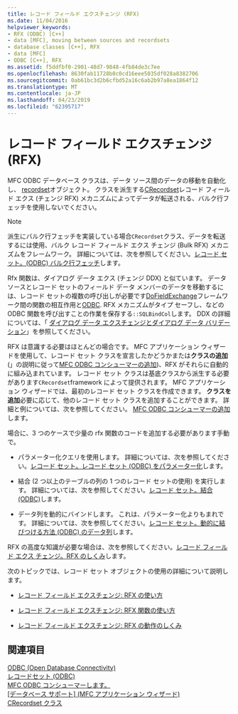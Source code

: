```yaml
---
title: レコード フィールド エクスチェンジ (RFX)
ms.date: 11/04/2016
helpviewer_keywords:
- RFX (ODBC) [C++]
- data [MFC], moving between sources and recordsets
- database classes [C++], RFX
- data [MFC]
- ODBC [C++], RFX
ms.assetid: f5ddfbf0-2901-48d7-9848-4fb84de3c7ee
ms.openlocfilehash: 8630fab11728b0c0cd16eee5035df028a8382706
ms.sourcegitcommit: 0ab61bc3d2b6cfbd52a16c6ab2b97a8ea1864f12
ms.translationtype: MT
ms.contentlocale: ja-JP
ms.lasthandoff: 04/23/2019
ms.locfileid: "62395717"
---
```

# <a name="record-field-exchange-rfx"></a>レコード フィールド エクスチェンジ (RFX)

MFC ODBC データベース クラスは、データ ソース間のデータの移動を自動化し、 [recordset](../../data/odbc/recordset-odbc.md)オブジェクト。 クラスを派生する[CRecordset](../../mfc/reference/crecordset-class.md)レコード フィールド エクス (チェンジ RFX) メカニズムによってデータが転送される、バルク行フェッチを使用しないでください。

> [!NOTE]
>  派生にバルク行フェッチを実装している場合`CRecordset`クラス、データを転送するには使用、バルク レコード フィールド エクス チェンジ (Bulk RFX) メカニズムをフレームワーク。 詳細については、次を参照してください。[レコード セット。(ODBC) バルク行フェッチ](../../data/odbc/recordset-fetching-records-in-bulk-odbc.md)します。

Rfx 関数は、ダイアログ データ エクス (チェンジ DDX) と似ています。 データ ソースとレコード セットのフィールド データ メンバーのデータを移動するには、レコード セットの複数の呼び出しが必要です[DoFieldExchange](../../mfc/reference/crecordset-class.md#dofieldexchange)フレームワーク間の関数の相互作用と[ODBC](../../data/odbc/odbc-basics.md). RFX メカニズムがタイプ セーフし、などの ODBC 関数を呼び出すことの作業を保存する`::SQLBindCol`します。 DDX の詳細については、「 [ダイアログ データ エクスチェンジとダイアログ データ バリデーション](../../mfc/dialog-data-exchange-and-validation.md)」を参照してください。

RFX は意識する必要はほとんどの場合です。 MFC アプリケーション ウィザードを使用して、レコード セット クラスを宣言したかどうかまたは**クラスの追加**(」の説明に従って[MFC ODBC コンシューマーの追加](../../mfc/reference/adding-an-mfc-odbc-consumer.md))、RFX がそれらに自動的に組み込まれています。 レコード セット クラスは基底クラスから派生する必要があります`CRecordset`framework によって提供されます。 MFC アプリケーション ウィザードでは、最初のレコード セット クラスを作成できます。 **クラスを追加**必要に応じて、他のレコード セット クラスを追加することができます。 詳細と例については、次を参照してください。 [MFC ODBC コンシューマーの追加](../../mfc/reference/adding-an-mfc-odbc-consumer.md)します。

場合に、3 つのケースで少量の rfx 関数のコードを追加する必要があります手動で。

- パラメーター化クエリを使用します。 詳細については、次を参照してください。[レコード セット。レコード セット (ODBC) をパラメーター化](../../data/odbc/recordset-parameterizing-a-recordset-odbc.md)します。

- 結合 (2 つ以上のテーブルの列の 1 つのレコード セットの使用) を実行します。 詳細については、次を参照してください。[レコード セット。結合 (ODBC)](../../data/odbc/recordset-performing-a-join-odbc.md)します。

- データ列を動的にバインドします。 これは、パラメーター化よりもまれです。 詳細については、次を参照してください。[レコード セット。動的に結びつける方法 (ODBC) のデータ列](../../data/odbc/recordset-dynamically-binding-data-columns-odbc.md)します。

RFX の高度な知識が必要な場合は、次を参照してください。[レコード フィールド エクス チェンジ。RFX のしくみ](../../data/odbc/record-field-exchange-how-rfx-works.md)します。

次のトピックでは、レコード セット オブジェクトの使用の詳細について説明します。

- [レコード フィールド エクスチェンジ: RFX の使い方](../../data/odbc/record-field-exchange-using-rfx.md)

- [レコード フィールド エクスチェンジ: RFX 関数の使い方](../../data/odbc/record-field-exchange-using-the-rfx-functions.md)

- [レコード フィールド エクスチェンジ: RFX の動作のしくみ](../../data/odbc/record-field-exchange-how-rfx-works.md)

## <a name="see-also"></a>関連項目

[ODBC (Open Database Connectivity)](../../data/odbc/open-database-connectivity-odbc.md)<br/>
[レコードセット (ODBC)](../../data/odbc/recordset-odbc.md)<br/>
[MFC ODBC コンシューマーします。](../../mfc/reference/adding-an-mfc-odbc-consumer.md)<br/>
[[データベース サポート] (MFC アプリケーション ウィザード)](../../mfc/reference/database-support-mfc-application-wizard.md)<br/>
[CRecordset クラス](../../mfc/reference/crecordset-class.md)